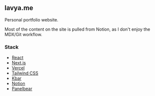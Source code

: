 ## lavya.me
Personal portfolio website.

Most of the content on the site is pulled from Notion, as I don't enjoy the MDX/Git workflow.

### Stack
* [React](https://reactjs.org/)
* [Next.js](https://nextjs.org/)
* [Vercel](https://vercel.com/)
* [Tailwind CSS](https://tailwindcss.com/)
* [Kbar](https://kbar.vercel.app/)
* [Notion](https://developers.notion.com/)
* [Panelbear](https://panelbear.com/)
